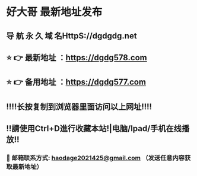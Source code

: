 # 好大哥 最新地址发布 
## 导 航 永 久 域 名HttpS://dgdgdg.net
## ⭐️ 👉 最新地址 ：https://dgdg578.com
## ⭐️ 👉 备用地址 ：https://dgdg577.com
## ‼️‼️长按复制到浏览器里面访问以上网址‼️‼️
## ‼️請使用Ctrl+D進行收藏本站!|电脑/Ipad/手机在线播放‼️
### 📧 邮箱联系方式: haodage2021425@gmail.com （发送任意内容获取最新地址）
